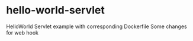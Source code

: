 # hello-world-servlet
HelloWorld Servlet example with corresponding Dockerfile
 Some changes for web hook
